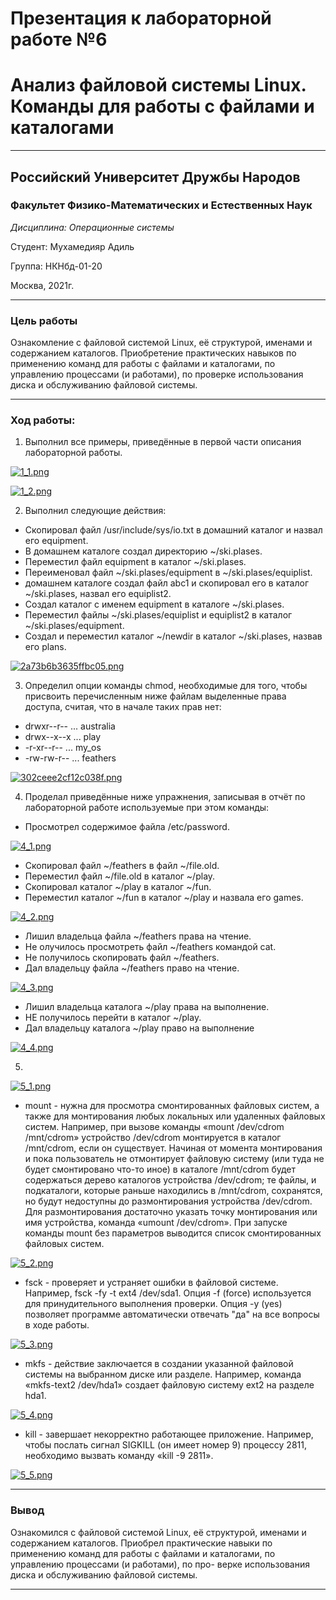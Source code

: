 # Презентация к лабораторной работе №6

# Анализ файловой системы Linux. Команды для работы с файлами и каталогами

----

## Российский Университет Дружбы Народов

### Факультет Физико-Математических и Естественных Наук

*Дисциплина: Операционные системы*

Студент: Мухамедияр Адиль

Группа: НКНбд-01-20

Москва, 2021г.

----

### Цель работы

Ознакомление с файловой системой Linux, её структурой, именами и содержанием каталогов. Приобретение практических навыков по применению команд для работы с файлами и каталогами, по управлению процессами (и работами), по проверке использования диска и обслуживанию файловой системы.

----

### Ход работы:
1. Выполнил все примеры, приведённые в первой части описания лабораторной работы.

[![1_1.png](https://ic.wampi.ru/2021/05/06/1_1.png)](https://wampi.ru/image/RwncTNr)

[![1_2.png](https://ic.wampi.ru/2021/05/06/1_2.png)](https://wampi.ru/image/RwncsYl)

2.	Выполнил следующие действия:

* Скопировал файл /usr/include/sys/io.txt в домашний каталог и назвал его equipment.
* В домашнем каталоге создал директорию ~/ski.plases.
* Переместил файл equipment в каталог ~/ski.plases.
* Переименовал файл ~/ski.plases/equipment в ~/ski.plases/equiplist.
*  домашнем каталоге создал файл abc1 и скопировал его в каталог ~/ski.plases, назвал его equiplist2.
* Создал каталог с именем equipment в каталоге ~/ski.plases.
* Переместил файлы ~/ski.plases/equiplist и equiplist2 в каталог ~/ski.plases/equipment.
* Создал и переместил каталог ~/newdir в каталог ~/ski.plases, назвав его plans.
 
[![2a73b6b3635ffbc05.png](https://ic.wampi.ru/2021/05/06/2a73b6b3635ffbc05.png)](https://wampi.ru/image/Rwncjbf)

 3.	Определил опции команды chmod, необходимые для того, чтобы присвоить перечисленным ниже файлам выделенные права доступа, считая, что в начале таких прав нет:

* drwxr--r-- ... australia
* drwx--x--x ... play
* -r-xr--r-- ... my_os
* -rw-rw-r-- ... feathers

[![302ceee2cf12c038f.png](https://ic.wampi.ru/2021/05/06/302ceee2cf12c038f.png)](https://wampi.ru/image/RwnclSY)

 4.	Проделал приведённые ниже упражнения, записывая в отчёт по лабораторной работе используемые при этом команды:

* Просмотрел содержимое файла /etc/password.

[![4_1.png](https://ic.wampi.ru/2021/05/06/4_1.png)](https://wampi.ru/image/RwndnWy)

* Скопировал файл ~/feathers в файл ~/file.old.
* Переместил файл ~/file.old в каталог ~/play.
* Скопировал каталог ~/play в каталог ~/fun.
* Переместил каталог ~/fun в каталог ~/play и назвала его games.

 [![4_2.png](https://ic.wampi.ru/2021/05/06/4_2.png)](https://wampi.ru/image/RwnxYpP)

* Лишил владельца файла ~/feathers права на чтение.
* Не олучилось просмотреть файл ~/feathers командой cat.
* Не получилось скопировать файл ~/feathers.
* Дал владельцу файла ~/feathers право на чтение.

[![4_3.png](https://ic.wampi.ru/2021/05/06/4_3.png)](https://wampi.ru/image/Rwn5hVI)

* Лишил владельца каталога ~/play права на выполнение.
* НЕ получилось перейти в каталог ~/play.
* Дал владельцу каталога ~/play право на выполнение

[![4_4.png](https://ic.wampi.ru/2021/05/06/4_4.png)](https://wampi.ru/image/Rwn52JH)

5.	
[![5_1.png](https://ic.wampi.ru/2021/05/06/5_1.png)](https://wampi.ru/image/Rwn6h5f)

* mount - нужна для просмотра смонтированных файловых систем, а также для монтирования любых локальных или удаленных файловых систем. Например, при вызове команды «mount /dev/cdrom /mnt/cdrom» устройство /dev/cdrom монтируется в каталог /mnt/cdrom, если он существует. Начиная от момента монтирования и пока пользователь не отмонтирует файловую систему (или туда не будет смонтировано что-то иное) в каталоге /mnt/cdrom будет содержаться дерево каталогов устройства /dev/cdrom; те файлы, и подкаталоги, которые раньше находились в /mnt/cdrom, сохранятся, но будут недоступны до размонтирования устройства /dev/cdrom. Для размонтирования достаточно указать точку монтирования или имя устройства, команда «umount /dev/cdrom». При запуске команды mount без параметров выводится список смонтированных файловых систем.

[![5_2.png](https://ic.wampi.ru/2021/05/06/5_2.png)](https://wampi.ru/image/RwnREtI)

* fsck - проверяет и устраняет ошибки в файловой системе. Например, fsck -fy -t ext4 /dev/sda1. Опция -f (force) используется для принудительного выполнения проверки. Опция -y (yes) позволяет программе автоматически отвечать "да" на все вопросы в ходе работы.

[![5_3.png](https://ic.wampi.ru/2021/05/06/5_3.png)](https://wampi.ru/image/RwnRoB7)

* mkfs - действие заключается в создании указанной файловой системы на выбранном диске или разделе. Например, команда «mkfs-text2 /dev/hda1» создает файловую систему ext2 на разделе hda1.

[![5_4.png](https://ic.wampi.ru/2021/05/06/5_4.png)](https://wampi.ru/image/RwnYOPQ)

* kill - завершает некорректно работающее приложение. Например, чтобы послать сигнал SIGKILL (он имеет номер 9) процессу 2811, необходимо вызвать команду «kill -9 2811».

[![5_5.png](https://ic.wampi.ru/2021/05/06/5_5.png)](https://wampi.ru/image/RwnbZ4z)

----

### Вывод

Ознакомился с файловой системой Linux, её структурой, именами и содержанием каталогов. Приобрел практические навыки по применению команд для работы с файлами и каталогами, по управлению процессами (и работами), по про- верке использования диска и обслуживанию файловой системы.

----
